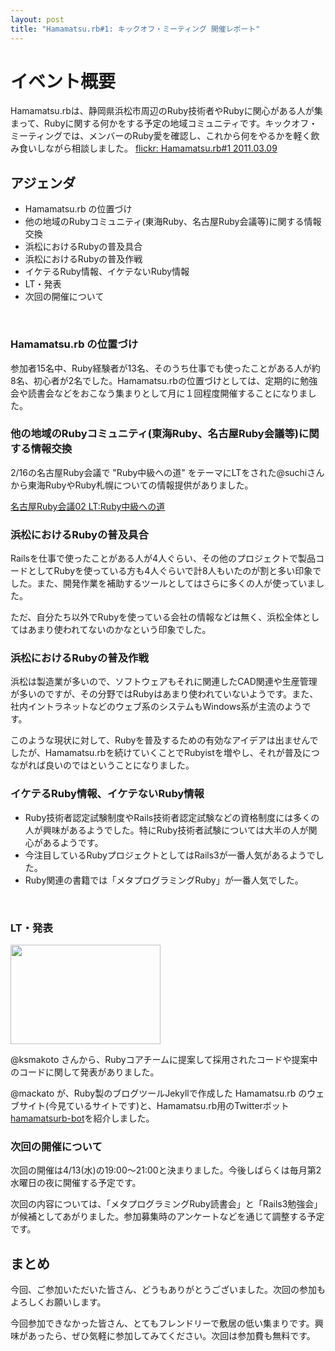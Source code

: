```yaml
---
layout: post
title: "Hamamatsu.rb#1: キックオフ・ミーティング 開催レポート"
---
```


# イベント概要

Hamamatsu.rbは、静岡県浜松市周辺のRuby技術者やRubyに関心がある人が集まって、Rubyに関する何かをする予定の地域コミュニティです。キックオフ・ミーティングでは、メンバーのRuby愛を確認し、これから何をやるかを軽く飲み食いしながら相談しました。 [flickr: Hamamatsu.rb#1 2011.03.09](http://www.flickr.com/photos/bigmac/sets/72157626236654358/)

## アジェンダ

* Hamamatsu.rb の位置づけ
* 他の地域のRubyコミュニティ(東海Ruby、名古屋Ruby会議等)に関する情報交換
* 浜松におけるRubyの普及具合
* 浜松におけるRubyの普及作戦
* イケテるRuby情報、イケテないRuby情報
* LT・発表
* 次回の開催について
<br>

### Hamamatsu.rb の位置づけ

参加者15名中、Ruby経験者が13名、そのうち仕事でも使ったことがある人が約8名、初心者が2名でした。Hamamatsu.rbの位置づけとしては、定期的に勉強会や読書会などをおこなう集まりとして月に１回程度開催することになりました。

### 他の地域のRubyコミュニティ(東海Ruby、名古屋Ruby会議等)に関する情報交換

2/16の名古屋Ruby会議で "Ruby中級への道" をテーマにLTをされた@suchiさんから東海RubyやRuby札幌についての情報提供がありました。

[名古屋Ruby会議02 LT:Ruby中級への道](http://www.slideshare.net/suchi/ruby02-ltruby)

### 浜松におけるRubyの普及具合

Railsを仕事で使ったことがある人が4人ぐらい、その他のプロジェクトで製品コードとしてRubyを使っている方も4人ぐらいで計8人もいたのが割と多い印象でした。また、開発作業を補助するツールとしてはさらに多くの人が使っていました。

ただ、自分たち以外でRubyを使っている会社の情報などは無く、浜松全体としてはあまり使われてないのかなという印象でした。

### 浜松におけるRubyの普及作戦

浜松は製造業が多いので、ソフトウェアもそれに関連したCAD関連や生産管理が多いのですが、その分野ではRubyはあまり使われていないようです。また、社内イントラネットなどのウェブ系のシステムもWindows系が主流のようです。

このような現状に対して、Rubyを普及するための有効なアイデアは出ませんでしたが、Hamamatsu.rbを続けていくことでRubyistを増やし、それが普及につながれば良いのではということになりました。

### イケテるRuby情報、イケテないRuby情報

* Ruby技術者認定試験制度やRails技術者認定試験などの資格制度には多くの人が興味があるようでした。特にRuby技術者試験については大半の人が関心があるようです。
* 今注目しているRubyプロジェクトとしてはRails3が一番人気があるようでした。
* Ruby関連の書籍では「メタプログラミングRuby」が一番人気でした。
<br>

### LT・発表

<a href="http://www.flickr.com/photos/bigmac/5514258417/" title="Untitled by mackato, on Flickr"><img src="http://farm6.static.flickr.com/5019/5514258417_26623d1559_m.jpg" width="240" height="159" alt="" /></a>

@ksmakoto さんから、Rubyコアチームに提案して採用されたコードや提案中のコードに関して発表がありました。

@mackato が、Ruby製のブログツールJekyllで作成した Hamamatsu.rb のウェブサイト(今見ているサイトです)と、Hamamatsu.rb用のTwitterボット[hamamatsurb-bot](https://github.com/hamamatsu-rb/hamamatsurb-bot)を紹介しました。

### 次回の開催について

次回の開催は4/13(水)の19:00〜21:00と決まりました。今後しばらくは毎月第2水曜日の夜に開催する予定です。

次回の内容については、「メタプログラミングRuby読書会」と「Rails3勉強会」が候補としてあがりました。参加募集時のアンケートなどを通じて調整する予定です。

## まとめ

今回、ご参加いただいた皆さん、どうもありがとうございました。次回の参加もよろしくお願いします。

今回参加できなかった皆さん、とてもフレンドリーで敷居の低い集まりです。興味があったら、ぜひ気軽に参加してみてください。次回は参加費も無料です。
